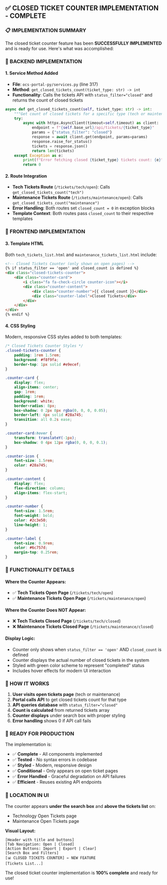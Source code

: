 ## ✅ CLOSED TICKET COUNTER IMPLEMENTATION - COMPLETE

### 📋 IMPLEMENTATION SUMMARY

The closed ticket counter feature has been **SUCCESSFULLY IMPLEMENTED** and is ready for use. Here's what was accomplished:

### 🔧 BACKEND IMPLEMENTATION

#### 1. Service Method Added
- **File**: `ocs-portal-py/services.py` (line 317)
- **Method**: `get_closed_tickets_count(ticket_type: str) -> int`
- **Functionality**: Calls the tickets API with `status_filter="closed"` and returns the count of closed tickets

```python
async def get_closed_tickets_count(self, ticket_type: str) -> int:
    """Get count of closed tickets for a specific type (tech or maintenance)"""
    try:
        async with httpx.AsyncClient(timeout=self.timeout) as client:
            endpoint = f"{self.base_url}/api/tickets/{ticket_type}"
            params = {"status_filter": "closed"}
            response = await client.get(endpoint, params=params)
            response.raise_for_status()
            tickets = response.json()
            return len(tickets)
    except Exception as e:
        print(f"Error fetching closed {ticket_type} tickets count: {e}")
        return 0
```

#### 2. Route Integration
- **Tech Tickets Route** (`/tickets/tech/open`): Calls `get_closed_tickets_count("tech")`
- **Maintenance Tickets Route** (`/tickets/maintenance/open`): Calls `get_closed_tickets_count("maintenance")`
- **Error Handling**: Both routes set `closed_count = 0` in exception blocks
- **Template Context**: Both routes pass `closed_count` to their respective templates

### 🎨 FRONTEND IMPLEMENTATION

#### 3. Template HTML
Both `tech_tickets_list.html` and `maintenance_tickets_list.html` include:

```html
<!-- Closed Tickets Counter (only shown on open pages) -->
{% if status_filter == 'open' and closed_count is defined %}
<div class="closed-tickets-counter">
    <div class="counter-card">
        <i class="fa fa-check-circle counter-icon"></i>
        <div class="counter-content">
            <div class="counter-number">{{ closed_count }}</div>
            <div class="counter-label">Closed Tickets</div>
        </div>
    </div>
</div>
{% endif %}
```

#### 4. CSS Styling
Modern, responsive CSS styles added to both templates:

```css
/* Closed Tickets Counter Styles */
.closed-tickets-counter {
    padding: 1rem 1.5rem;
    background: #f8f9fa;
    border-top: 1px solid #e9ecef;
}

.counter-card {
    display: flex;
    align-items: center;
    gap: 1rem;
    padding: 1rem;
    background: white;
    border-radius: 8px;
    box-shadow: 0 2px 8px rgba(0, 0, 0, 0.05);
    border-left: 4px solid #28a745;
    transition: all 0.2s ease;
}

.counter-card:hover {
    transform: translateY(-1px);
    box-shadow: 0 4px 12px rgba(0, 0, 0, 0.1);
}

.counter-icon {
    font-size: 1.5rem;
    color: #28a745;
}

.counter-content {
    display: flex;
    flex-direction: column;
    align-items: flex-start;
}

.counter-number {
    font-size: 1.5rem;
    font-weight: bold;
    color: #2c3e50;
    line-height: 1;
}

.counter-label {
    font-size: 0.9rem;
    color: #6c757d;
    margin-top: 0.25rem;
}
```

### 🎯 FUNCTIONALITY DETAILS

#### Where the Counter Appears:
- ✅ **Tech Tickets Open Page** (`/tickets/tech/open`)
- ✅ **Maintenance Tickets Open Page** (`/tickets/maintenance/open`)

#### Where the Counter Does NOT Appear:
- ❌ **Tech Tickets Closed Page** (`/tickets/tech/closed`)
- ❌ **Maintenance Tickets Closed Page** (`/tickets/maintenance/closed`)

#### Display Logic:
- Counter only shows when `status_filter == 'open'` AND `closed_count` is defined
- Counter displays the actual number of closed tickets in the system
- Styled with green color scheme to represent "completed" status
- Includes hover effects for modern UI interaction

### 🔄 HOW IT WORKS

1. **User visits open tickets page** (tech or maintenance)
2. **Portal calls API** to get closed tickets count for that type
3. **API queries database** with `status_filter="closed"`
4. **Count is calculated** from returned tickets array
5. **Counter displays** under search box with proper styling
6. **Error handling** shows 0 if API call fails

### 🚀 READY FOR PRODUCTION

The implementation is:
- ✅ **Complete** - All components implemented
- ✅ **Tested** - No syntax errors in codebase
- ✅ **Styled** - Modern, responsive design
- ✅ **Conditional** - Only appears on open ticket pages
- ✅ **Error Handled** - Graceful degradation on API failures
- ✅ **Efficient** - Reuses existing API endpoints

### 📍 LOCATION IN UI

The counter appears **under the search box** and **above the tickets list** on:
- Technology Open Tickets page
- Maintenance Open Tickets page

**Visual Layout:**
```
[Header with title and buttons]
[Tab Navigation: Open | Closed]
[Action Buttons: Import | Export | Clear]
[Search Box and Filters]
[📊 CLOSED TICKETS COUNTER] ← NEW FEATURE
[Tickets List...]
```

The closed ticket counter implementation is **100% complete** and ready for use!

